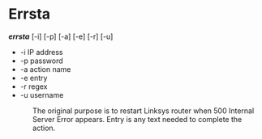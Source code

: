 <html>
    
<h1>Errsta</h1>
<p> <b><em>errsta</em></b> [-i] [-p] [-a] [-e] [-r] [-u]</p>
    
</body>
<ul>
    <li>-i IP address</li>
 <li>-p password</li>
 <li>-a action name</li>
 <li>-e entry</li>
 <li>-r regex </li>
 <li>-u username</li>
<ul>

The original purpose is to restart Linksys router when 500 Internal Server Error appears. 
Entry is any text needed to complete the action.
</html>
